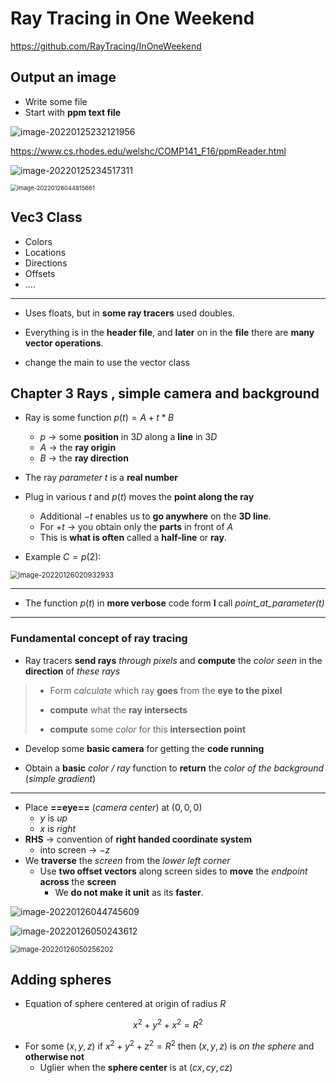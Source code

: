 # Ray Tracing in One Weekend

https://github.com/RayTracing/InOneWeekend

##  Output an image

- Write some file
- Start with **ppm text file**

![image-20220125232121956](D:\University\Notes\DiscreteMaths\Resources\image-20220125232121956.png)

https://www.cs.rhodes.edu/welshc/COMP141_F16/ppmReader.html

![image-20220125234517311](D:\University\Notes\DiscreteMaths\Resources\image-20220125234517311.png)

<img src="D:\University\Notes\DiscreteMaths\Resources\image-20220126044815661.png" alt="image-20220126044815661" style="zoom:67%;" />

## Vec3 Class

- Colors
- Locations
- Directions
- Offsets
- ....

---

- Uses floats, but in **some ray tracers** used doubles. 
- Everything is in the **header file**, and **later** on in the **file** there are **many vector operations**.

- change the main to use the vector class

## Chapter 3 Rays , simple camera and background

- Ray is some function $p(t) = A + t*B$ 
  - $p$ $\to$ some **position** in $3D$ along a **line** in $3D$ 
  - $A$ $\to$ the **ray origin** 
  - $B$ $\to$ the **ray direction**

- The ray *parameter* $t$ is a **real number**
- Plug in various $t$ and $p(t)$ moves the **point along the ray**
  - Additional $-t$ enables us to **go anywhere** on the **3D line**.
  - For $+t$ $\to$ you obtain only the **parts** in front of $A$
  - This is **what is often** called a **half-line** or **ray**.
- Example $C = p(2)$: 

<img src="D:\University\Notes\DiscreteMaths\Resources\image-20220126020932933.png" alt="image-20220126020932933" style="zoom:80%;" />

---

- The function $p(t)$ in **more verbose** code form **I** call *point_at_parameter(t)* 

---

### Fundamental concept of ray tracing

- Ray tracers **send rays** *through pixels* and **compute** the *color seen* in the **direction** of *these rays*

> - Form *calculate* which ray **goes** from the **eye to the pixel**
> - **compute** what the **ray intersects**
>
> -  **compute** some *color* for this **intersection point**

- Develop some **basic camera** for getting the **code running**

- Obtain a **basic** *color / ray* function to **return** the *color of the background* (*simple gradient*)

---

- Place **==eye==** (*camera center*) at $(0,0,0)$ 
  - $y$ is *up* 
  - $x$ is *right* 
- **RHS** $\to$ convention of **right handed coordinate system**
  - into screen $\to$ $-z$ 
- We **traverse** the *screen* from the *lower left corner*
  - Use **two offset vectors** along screen sides to **move** the *endpoint* **across** the **screen** 
    - We **do not make it unit** as its **faster**.

![image-20220126044745609](D:\University\Notes\DiscreteMaths\Resources\image-20220126044745609.png)

![image-20220126050243612](D:\University\Notes\DiscreteMaths\Resources\image-20220126050243612.png)

<img src="D:\University\Notes\DiscreteMaths\Resources\image-20220126050256202.png" alt="image-20220126050256202" style="zoom:80%;" />

## Adding spheres

- Equation of sphere centered at origin of radius $R$ 

$$
x^2+y^2+x^2=R^2
$$

- For some $(x,y,z)$ if $x^2+y^2+z^2 = R^2$ then $(x,y,z)$ is *on the sphere* and **otherwise not**
  - Uglier when the **sphere center** is at $(cx, cy, cz)$ 
